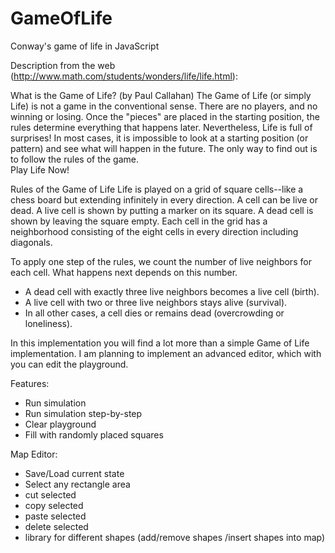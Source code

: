 GameOfLife
==========

Conway's game of life in JavaScript 

Description from the web (http://www.math.com/students/wonders/life/life.html):

What is the Game of Life? (by Paul Callahan)
The Game of Life (or simply Life) is not a game in the conventional sense. There are no players, and no winning or losing. Once the "pieces" are placed in the starting position, the rules determine everything that happens later. Nevertheless, Life is full of surprises! In most cases, it is impossible to look at a starting position (or pattern) and see what will happen in the future. The only way to find out is to follow the rules of the game.	
Play Life Now!


Rules of the Game of Life
Life is played on a grid of square cells--like a chess board but extending infinitely in every direction. A cell can be live or dead. A live cell is shown by putting a marker on its square. A dead cell is shown by leaving the square empty. Each cell in the grid has a neighborhood consisting of the eight cells in every direction including diagonals.

To apply one step of the rules, we count the number of live neighbors for each cell. What happens next depends on this number. 

+ A dead cell with exactly three live neighbors becomes a live cell (birth).
+ A live cell with two or three live neighbors stays alive (survival).
+ In all other cases, a cell dies or remains dead (overcrowding or loneliness).

In this implementation you will find a lot more than a simple Game of Life implementation. I am planning to implement an advanced editor, which with
you can edit the playground.

Features:
- Run simulation
- Run simulation step-by-step
- Clear playground
- Fill with randomly placed squares

Map Editor:
- Save/Load current state
- Select any rectangle area
- cut selected
- copy selected
- paste selected
- delete selected
- library for different shapes (add/remove shapes /insert shapes into map)
